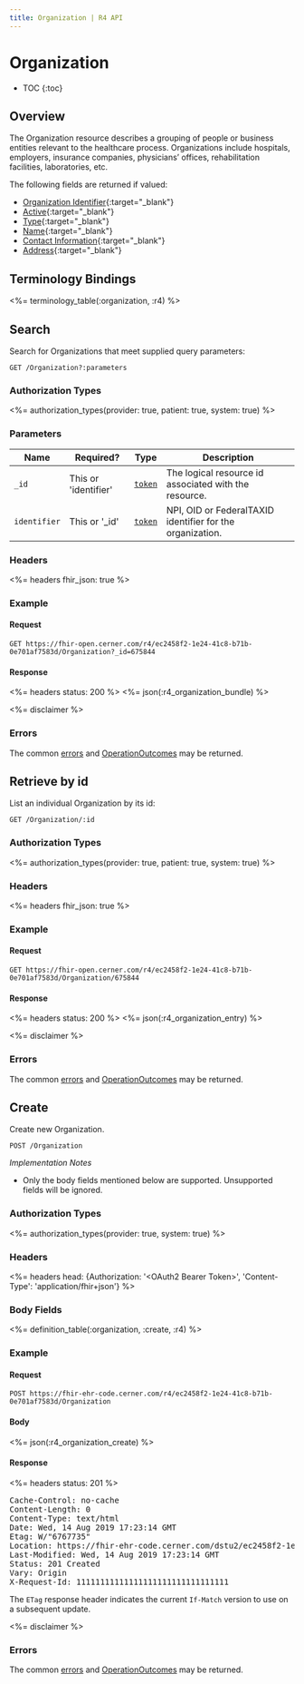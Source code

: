 ```yaml
---
title: Organization | R4 API
---
```


# Organization

* TOC
{:toc}

## Overview

The Organization resource describes a grouping of people or business entities relevant to the healthcare process.  Organizations include hospitals, employers, insurance companies, physicians’ offices, rehabilitation facilities, laboratories, etc.

The following fields are returned if valued:

* [Organization Identifier](https://hl7.org/fhir/r4/organization-definitions.html#Organization.identifier){:target="_blank"}
* [Active](https://hl7.org/fhir/r4/organization-definitions.html#Organization.active){:target="_blank"}
* [Type](https://hl7.org/fhir/r4/organization-definitions.html#Organization.type){:target="_blank"}
* [Name](https://hl7.org/fhir/r4/organization-definitions.html#Organization.name){:target="_blank"}
* [Contact Information](https://hl7.org/fhir/r4/organization-definitions.html#Organization.telecom){:target="_blank"}
* [Address](https://hl7.org/fhir/r4/organization-definitions.html#Organization.address){:target="_blank"}

## Terminology Bindings

<%= terminology_table(:organization, :r4) %>

## Search

Search for Organizations that meet supplied query parameters:

    GET /Organization?:parameters

### Authorization Types

<%= authorization_types(provider: true, patient: true, system: true) %>

### Parameters

 Name        | Required?           | Type      | Description
-------------|---------------------|-----------|----------------------------------------------------------
 `_id`       | This or 'identifier'| [`token`] | The logical resource id associated with the resource.
 `identifier`| This or '_id'       | [`token`] | NPI, OID or FederalTAXID identifier for the organization.

### Headers

<%= headers fhir_json: true %>

### Example

#### Request

    GET https://fhir-open.cerner.com/r4/ec2458f2-1e24-41c8-b71b-0e701af7583d/Organization?_id=675844

#### Response

<%= headers status: 200 %>
<%= json(:r4_organization_bundle) %>

<%= disclaimer %>

### Errors

The common [errors] and [OperationOutcomes] may be returned.

## Retrieve by id

List an individual Organization by its id:

    GET /Organization/:id

### Authorization Types

<%= authorization_types(provider: true, patient: true, system: true) %>

### Headers

<%= headers fhir_json: true %>

### Example

#### Request

    GET https://fhir-open.cerner.com/r4/ec2458f2-1e24-41c8-b71b-0e701af7583d/Organization/675844

#### Response

<%= headers status: 200 %>
<%= json(:r4_organization_entry) %>

<%= disclaimer %>

### Errors

The common [errors] and [OperationOutcomes] may be returned.

## Create

Create new Organization.

    POST /Organization

_Implementation Notes_

* Only the body fields mentioned below are supported. Unsupported fields will be ignored.

### Authorization Types

<%= authorization_types(provider: true, system: true) %>

### Headers

<%= headers head: {Authorization: '&lt;OAuth2 Bearer Token>', 'Content-Type': 'application/fhir+json'} %>

### Body Fields

<%= definition_table(:organization, :create, :r4) %>

### Example

#### Request

    POST https://fhir-ehr-code.cerner.com/r4/ec2458f2-1e24-41c8-b71b-0e701af7583d/Organization

#### Body

<%= json(:r4_organization_create) %>

#### Response

<%= headers status: 201 %>
<pre class="terminal">
Cache-Control: no-cache
Content-Length: 0
Content-Type: text/html
Date: Wed, 14 Aug 2019 17:23:14 GMT
Etag: W/"6767735"
Location: https://fhir-ehr-code.cerner.com/dstu2/ec2458f2-1e24-41c8-b71b-0e701af7583d/Organization/6767735,
Last-Modified: Wed, 14 Aug 2019 17:23:14 GMT
Status: 201 Created
Vary: Origin
X-Request-Id: 11111111111111111111111111111111
</pre>

The `ETag` response header indicates the current `If-Match` version to use on a subsequent update.

<%= disclaimer %>

### Errors

The common [errors] and [OperationOutcomes] may be returned.

[`token`]: http://hl7.org/fhir/r4/search.html#token
[errors]: ../../#client-errors
[OperationOutcomes]: ../../#operation-outcomes
